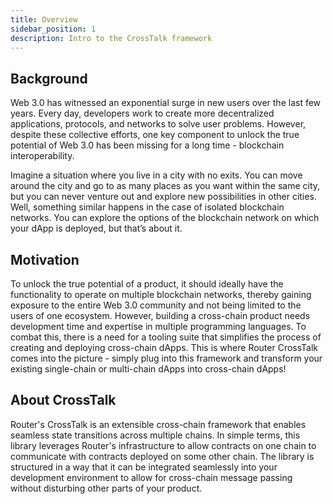 ```yaml
---
title: Overview
sidebar_position: 1
description: Intro to the CrossTalk framework
---
```


## Background

Web 3.0 has witnessed an exponential surge in new users over the last few years. Every day, developers work to create more decentralized applications, protocols, and networks to solve user problems. However, despite these collective efforts, one key component to unlock the true potential of Web 3.0 has been missing for a long time - blockchain interoperability.

Imagine a situation where you live in a city with no exits. You can move around the city and go to as many places as you want within the same city, but you can never venture out and explore new possibilities in other cities. Well, something similar happens in the case of isolated blockchain networks. You can explore the options of the blockchain network on which your dApp is deployed, but that’s about it.

## Motivation

To unlock the true potential of a product, it should ideally have the functionality to operate on multiple blockchain networks, thereby gaining exposure to the entire Web 3.0 community and not being limited to the users of one ecosystem. However, building a cross-chain product needs   development time and expertise in multiple programming languages. To combat this, there is a need for a tooling suite that simplifies the process of creating and deploying cross-chain dApps. This is where Router CrossTalk comes into the picture - simply plug into this framework and transform your existing single-chain or multi-chain dApps into cross-chain dApps!

## About CrossTalk

Router's CrossTalk is an extensible cross-chain framework that enables seamless state transitions across multiple chains. In simple terms, this library leverages Router's infrastructure to allow contracts on one chain to communicate with contracts deployed on some other chain. The library is structured in a way that it can be integrated seamlessly into your development environment to allow for cross-chain message passing without disturbing other parts of your product.

<!-- ## About OmniChain

Router's OmniChain framework leverages Router Chain's architectural components to allow developers to create seamless cross-chain applications with custom bridging logic. It even allows them to deploy their application-specific security layer on top of the infra-level security layer provided by Router. By allowing developers to program their logic on just one smart contract on the Router Chain, Router's OmniChain framework will reduce code redundancy and save developers' time and effort. -->
